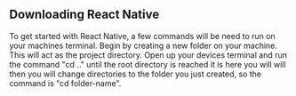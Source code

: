 ## Downloading React Native

To get started with React Native, a few commands will be need to run on your machines terminal. Begin by creating a new folder on your machine. This will act as the project directory. Open up your devices terminal and run the command "cd .." until the root directory is reached it is here you will will then you will change directories to the folder you just created, so the command is "cd folder-name". 